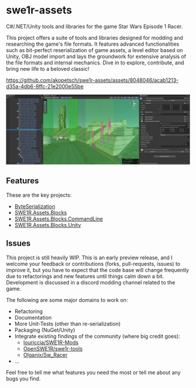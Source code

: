# swe1r-assets

C#/.NET/Unity tools and libraries for the game Star Wars Episode 1 Racer.

This project offers a suite of tools and libraries designed for modding and researching the game's file formats. It features advanced functionalities such as bit-perfect reserialization of game assets, a level editor based on Unity, OBJ model import and lays the groundwork for extensive analysis of the file formats and internal mechanics. Dive in to explore, contribute, and bring new life to a beloved classic!

https://github.com/akopetsch/swe1r-assets/assets/8048046/acab1213-d35a-4db6-8ffc-21e2000e55be

![Screenshot of SWE1R.Assets.Unity](screenshot.png)

## Features

These are the key projects:

* [ByteSerialization](ByteSerialization/)
* [SWE1R.Assets.Blocks](SWE1R.Assets.Blocks/)
* [SWE1R.Assets.Blocks.CommandLine](SWE1R.Assets.Blocks.CommandLine/)
* [SWE1R.Assets.Blocks.Unity](SWE1R.Assets.Unity/)

## Issues

This project is still heavily WIP. This is an early preview release, and I welcome your feedback or contributions (forks, pull-requests, issues) to improve it, but you have to expect that the code base will change frequently due to refactorings and new features until things calm down a bit. Development is discussed in a discord modding channel related to the game. 

The following are some major domains to work on:

* Refactoring
* Documentation
* More Unit-Tests (other than re-serialization)
* Packaging (NuGet/Unity)
* Integrate existing findings of the community (where big credit goes):
  * [louriccia/SWE1R-Mods](https://github.com/louriccia/SWE1R-Mods)
  * [OpenSWE1R/swe1r-tools](https://github.com/OpenSWE1R/swe1r-tools)
  * [Olganix/Sw_Racer](https://github.com/Olganix/Sw_Racer)
* ...

Feel free to tell me what features you need the most or tell me about any bugs you find.
